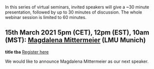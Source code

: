 In this series of virtual seminars, invited speakers will give a ~30 minute presentation, followed by up to 30 minutes of discussion. The whole webinar session is limited to 60 minutes.


## 15th March 2021 5pm (CET), 12pm (EST), 10am (MST): [Magdalena Mittermeier](http://gianni.geosci.monash.edu/) (LMU Munich)

**title tba**
[Register here](https://forms.gle/G7DeswGSsWnprama9)


We would like to announce Magdalena Mittermeier as our next speaker.
